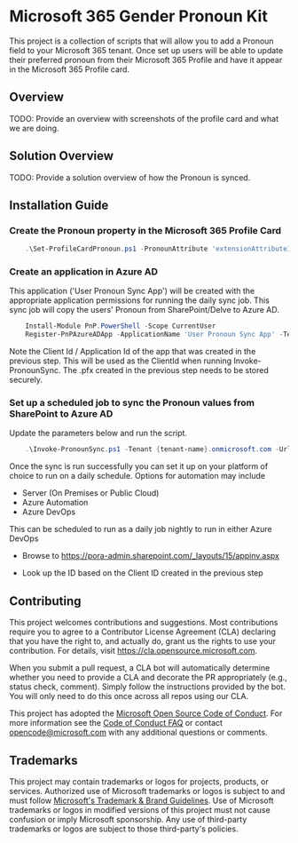 # Microsoft 365 Gender Pronoun Kit
This project is a collection of scripts that will allow you to add a Pronoun field to your Microsoft 365 tenant. Once set up users will be able to update their preferred pronoun from their Microsoft 365 Profile and have it appear in the Microsoft 365 Profile card.

## Overview
TODO: Provide an overview with screenshots of the profile card and what we are doing.

## Solution Overview
TODO: Provide a solution overview of how the Pronoun is synced.

## Installation Guide

### Create the Pronoun property in the Microsoft 365 Profile Card

```powershell
    .\Set-ProfileCardPronoun.ps1 -PronounAttribute 'extensionAttribute1'
```

### Create an application in Azure AD
This application ('User Pronoun Sync App') will be created with the appropriate application permissions for running the daily sync job. This sync job will copy the users' Pronoun from SharePoint/Delve to Azure AD.
```powershell
    Install-Module PnP.PowerShell -Scope CurrentUser
    Register-PnPAzureADApp -ApplicationName 'User Pronoun Sync App' -Tenant {tenant-name}.onmicrosoft.com -GraphApplicationPermissions 'User.ReadWrite.All' -SharePointApplicationPermissions 'User.Read.All' -DeviceLogin
```

Note the Client Id / Application Id of the app that was created in the previous step. This will be used as the ClientId when running Invoke-PronounSync. The .pfx created in the previous step needs to be stored securely.

### Set up a scheduled job to sync the Pronoun values from SharePoint to Azure AD
Update the parameters below and run the script. 
```powershell
    .\Invoke-PronounSync.ps1 -Tenant {tenant-name}.onmicrosoft.com -Url 'https://{tenant-name}-admin.sharepoint.com' -ClientId {ClientId of User Pronoun Sync app created above} -CertificatePath .\PnPPowerShell.pfx -PronounAttribute 'extensionAttribute1'
```

Once the sync is run successfully you can set it up on your platform of choice to run on a daily schedule. Options for automation may include
* Server (On Premises or Public Cloud)
* Azure Automation
* Azure DevOps


This can be scheduled to run as a daily job nightly to run in either Azure DevOps 
* Browse to https://pora-admin.sharepoint.com/_layouts/15/appinv.aspx
* Look up the ID based on the Client ID created in the previous step


    <AppPermissionRequests AllowAppOnlyPolicy="true">
        <AppPermissionRequest Scope="http://sharepoint/content/tenant" Right="Read" />
    </AppPermissionRequests>


## Contributing

This project welcomes contributions and suggestions.  Most contributions require you to agree to a
Contributor License Agreement (CLA) declaring that you have the right to, and actually do, grant us
the rights to use your contribution. For details, visit https://cla.opensource.microsoft.com.

When you submit a pull request, a CLA bot will automatically determine whether you need to provide
a CLA and decorate the PR appropriately (e.g., status check, comment). Simply follow the instructions
provided by the bot. You will only need to do this once across all repos using our CLA.

This project has adopted the [Microsoft Open Source Code of Conduct](https://opensource.microsoft.com/codeofconduct/).
For more information see the [Code of Conduct FAQ](https://opensource.microsoft.com/codeofconduct/faq/) or
contact [opencode@microsoft.com](mailto:opencode@microsoft.com) with any additional questions or comments.

## Trademarks

This project may contain trademarks or logos for projects, products, or services. Authorized use of Microsoft 
trademarks or logos is subject to and must follow 
[Microsoft's Trademark & Brand Guidelines](https://www.microsoft.com/en-us/legal/intellectualproperty/trademarks/usage/general).
Use of Microsoft trademarks or logos in modified versions of this project must not cause confusion or imply Microsoft sponsorship.
Any use of third-party trademarks or logos are subject to those third-party's policies.
